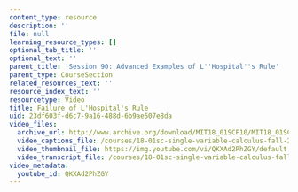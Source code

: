 ```yaml
---
content_type: resource
description: ''
file: null
learning_resource_types: []
optional_tab_title: ''
optional_text: ''
parent_title: 'Session 90: Advanced Examples of L''Hospital''s Rule'
parent_type: CourseSection
related_resources_text: ''
resource_index_text: ''
resourcetype: Video
title: Failure of L'Hospital's Rule
uid: 23df603f-d6c7-9a16-488d-6b9ae507e8da
video_files:
  archive_url: http://www.archive.org/download/MIT18_01SCF10/MIT18_01SCF10Rec_68_300k.mp4
  video_captions_file: /courses/18-01sc-single-variable-calculus-fall-2010/c8959b54d17b574fbb0df248cd8f2813_QKXAd2PhZGY.vtt
  video_thumbnail_file: https://img.youtube.com/vi/QKXAd2PhZGY/default.jpg
  video_transcript_file: /courses/18-01sc-single-variable-calculus-fall-2010/dd26a069564906158791b3b58770af34_QKXAd2PhZGY.pdf
video_metadata:
  youtube_id: QKXAd2PhZGY
---
```

